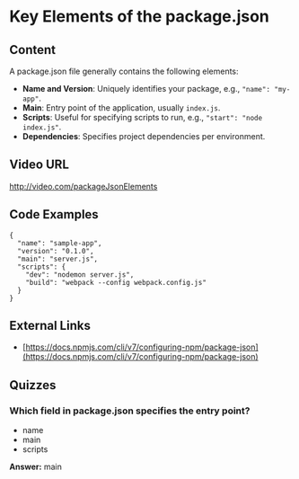 # Key Elements of the package.json

## Content

A package.json file generally contains the following elements:
- **Name and Version**: Uniquely identifies your package, e.g., `"name": "my-app"`.
- **Main**: Entry point of the application, usually `index.js`.
- **Scripts**: Useful for specifying scripts to run, e.g., `"start": "node index.js"`.
- **Dependencies**: Specifies project dependencies per environment.

## Video URL

http://video.com/packageJsonElements

## Code Examples

```
{
  "name": "sample-app",
  "version": "0.1.0",
  "main": "server.js",
  "scripts": {
    "dev": "nodemon server.js",
    "build": "webpack --config webpack.config.js"
  }
}
```

## External Links

- [https://docs.npmjs.com/cli/v7/configuring-npm/package-json](https://docs.npmjs.com/cli/v7/configuring-npm/package-json)

## Quizzes

### Which field in package.json specifies the entry point?

- name
- main
- scripts

**Answer:** main